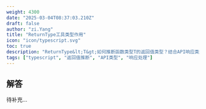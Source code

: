 ```yaml
---
weight: 4300
date: "2025-03-04T08:37:03.210Z"
draft: false
author: "zi.Yang"
title: "ReturnType工具类型作用"
icon: "icon/typescript.svg"
toc: true
description: "ReturnType&lt;T&gt;如何推断函数类型T的返回值类型？结合API响应类型提取场景，说明其在类型安全中的价值"
tags: ["typescript", "返回值推断", "API类型", "响应处理"]
---
```


## 解答

待补充...

